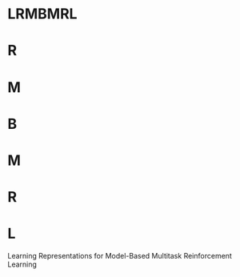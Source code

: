 # LRMBMRL
# R
# M
# B
# M
# R
# L
Learning Representations for Model-Based Multitask Reinforcement Learning
